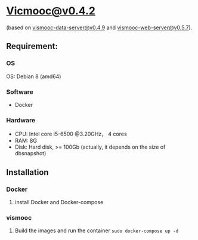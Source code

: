 # Vicmooc@v0.4.2

(based on [vismooc-data-server@v0.4.9](https://github.com/HKUST-VISLab/vismooc-data-server/releases/tag/v0.4.9) and 
[vismooc-web-server@v0.5.7](https://github.com/HKUST-VISLab/vismooc-web-server/releases/tag/v0.5.7)).

## Requirement:

### OS
OS: Debian 8 (amd64)

### Software
- Docker

### Hardware
- CPU: Intel core i5-6500 @3.20GHz， 4 cores
- RAM: 8G
- Disk: Hard disk, >= 100Gb (actually, it depends on the size of dbsnapshot)

## Installation

### Docker
1. install Docker and Docker-compose

### vismooc
1. Build the images and run the container `sudo docker-compose up -d`
